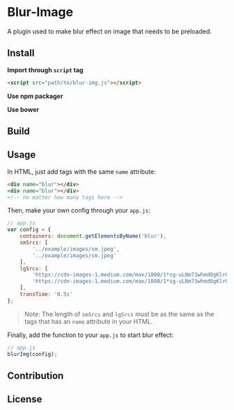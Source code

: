 # Blur-Image
A plugin used to make blur effect on image that needs to be preloaded.

## Install

**Import through `script` tag**

``` html
<script src="path/to/blur-img.js"></script>
```

**Use npm packager**

**Use bower**

## Build

## Usage

In HTML, just add tags with the same `name` attribute:

``` html
<div name="blur"></div>
<div name="blur"></div>
<!-- no matter how many tags here -->
```

Then, make your own config through your `app.js`:

``` javascript
// app.js
var config = {
    containers: document.getElementsByName('blur'),
    smSrcs: [
        '../example/images/sm.jpeg',
        '../example/images/sm.jpeg'
    ],
    lgSrcs: [
        'https://cdn-images-1.medium.com/max/1800/1*sg-uLNm73whmdOgKlrQdZA.jpeg',
        'https://cdn-images-1.medium.com/max/1800/1*sg-uLNm73whmdOgKlrQdZA.jpeg'
    ],
    transTime: '0.5s'
};
```

> Note: The length of `smSrcs` and `lgSrcs` must be as the same as the tags that has an `name` attribute in your HTML.

Finally, add the function to your `app.js` to start blur effect:

``` javascript
// app.js
blurImg(config);
```

## Contribution

## License